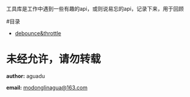 工具库是工作中遇到一些有趣的api，或则说易忘的api，记录下来，用于回顾

#目录

* [debounce&throttle](/debounce&throttle.md)



# 未经允许，请勿转载

**author:** aguadu

**email:** modonglinagua@163.com